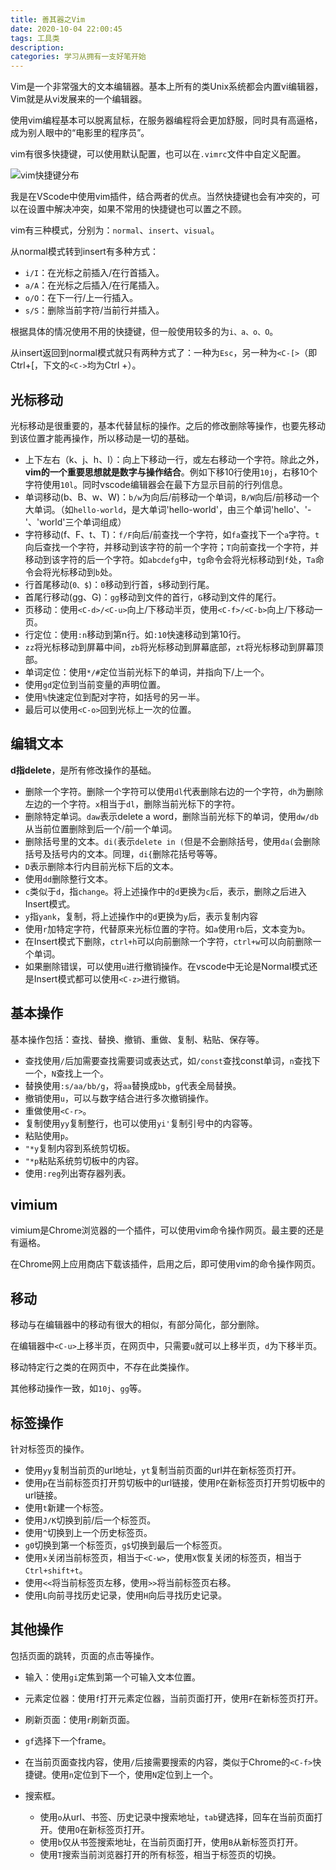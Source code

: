 ```yaml
---
title: 善其器之Vim
date: 2020-10-04 22:00:45
tags: 工具类
description:
categories: 学习从拥有一支好笔开始
---
```


Vim是一个非常强大的文本编辑器。基本上所有的类Unix系统都会内置vi编辑器，Vim就是从vi发展来的一个编辑器。

使用vim编程基本可以脱离鼠标，在服务器编程将会更加舒服，同时具有高逼格，成为别人眼中的“电影里的程序员”。

vim有很多快捷键，可以使用默认配置，也可以在`.vimrc`文件中自定义配置。

![vim快捷键分布](vim.jpg)

我是在VScode中使用vim插件，结合两者的优点。当然快捷键也会有冲突的，可以在设置中解决冲突，如果不常用的快捷键也可以置之不顾。

vim有三种模式，分别为：`normal`、`insert`、`visual`。

从normal模式转到insert有多种方式：

- `i/I`：在光标之前插入/在行首插入。
- `a/A`：在光标之后插入/在行尾插入。
- `o/O`：在下一行/上一行插入。
- `s/S`：删除当前字符/当前行并插入。

根据具体的情况使用不用的快捷键，但一般使用较多的为`i、a、o、O`。

从insert返回到normal模式就只有两种方式了：一种为`Esc`，另一种为`<C-[>`（即Ctrl+[，下文的`<C->`均为Ctrl +）。

## 光标移动

光标移动是很重要的，基本代替鼠标的操作。之后的修改删除等操作，也要先移动到该位置才能再操作，所以移动是一切的基础。

- 上下左右（k、j、h、l）：向上下移动一行，或左右移动一个字符。除此之外，**vim的一个重要思想就是数字与操作结合**。例如下移10行使用`10j`，右移10个字符使用`10l`。同时vscode编辑器会在最下方显示目前的行列信息。
- 单词移动(b、B、w、W)：`b/w`为向后/前移动一个单词，`B/W`向后/前移动一个大单词。（如`hello-world`，是大单词'hello-world'，由三个单词'hello'、'-'、'world'三个单词组成）
- 字符移动(f、F、t、T)：`f/F`向后/前查找一个字符，如`fa`查找下一个`a`字符。`t`向后查找一个字符，并移动到该字符的前一个字符；`T`向前查找一个字符，并移动到该字符的后一个字符。如`abcdefg`中，`tg`命令会将光标移动到`f`处，`Ta`命令会将光标移动到`b`处。
- 行首尾移动(`0、$`)：`0`移动到行首，`$`移动到行尾。
- 首尾行移动(gg、G)：`gg`移动到文件的首行，`G`移动到文件的尾行。
- 页移动：使用`<C-d>/<C-u>`向上/下移动半页，使用`<C-f>/<C-b>`向上/下移动一页。
- 行定位：使用`:n`移动到第n行。如`:10`快速移动到第10行。
- `zz`将光标移动到屏幕中间，`zb`将光标移动到屏幕底部，`zt`将光标移动到屏幕顶部。
- 单词定位：使用`*/#`定位当前光标下的单词，并指向下/上一个。
- 使用`gd`定位到当前变量的声明位置。
- 使用`%`快速定位到配对字符，如括号的另一半。
- 最后可以使用`<C-o>`回到光标上一次的位置。

## 编辑文本

**d指delete**，是所有修改操作的基础。

- 删除一个字符。删除一个字符可以使用`dl`代表删除右边的一个字符，`dh`为删除左边的一个字符。`x`相当于`dl`，删除当前光标下的字符。
- 删除特定单词。`daw`表示delete a word，删除当前光标下的单词，使用`dw/db`从当前位置删除到后一个/前一个单词。
- 删除括号里的文本。`di(`表示`delete in (`但是不会删除括号，使用`da(`会删除括号及括号内的文本。同理，`di{`删除花括号等等。
- `D`表示删除本行内目前光标下后的文本。
- 使用`dd`删除整行文本。
- `c`类似于`d`，指`change`。将上述操作中的`d`更换为`c`后，表示，删除之后进入Insert模式。
- `y`指`yank`，复制，将上述操作中的`d`更换为`y`后，表示复制内容
- 使用`r`加特定字符，代替原来光标位置的字符。如`a`使用`rb`后，文本变为`b`。
- 在Insert模式下删除，`ctrl+h`可以向前删除一个字符，`ctrl+w`可以向前删除一个单词。
- 如果删除错误，可以使用`u`进行撤销操作。在vscode中无论是Normal模式还是Insert模式都可以使用`<C-z>`进行撤销。

## 基本操作

基本操作包括：查找、替换、撤销、重做、复制、粘贴、保存等。

- 查找使用`/`后加需要查找需要词或表达式，如`/const`查找const单词，`n`查找下一个，`N`查找上一个。
- 替换使用`:s/aa/bb/g`，将`aa`替换成`bb`，`g`代表全局替换。
- 撤销使用`u`，可以与数字结合进行多次撤销操作。
- 重做使用`<C-r>`。
- 复制使用`yy`复制整行，也可以使用`yi'`复制引号中的内容等。
- 粘贴使用`p`。
- `"*y`复制内容到系统剪切板。
- `"*p`粘贴系统剪切板中的内容。
- 使用`:reg`列出寄存器列表。

## vimium

vimium是Chrome浏览器的一个插件，可以使用vim命令操作网页。最主要的还是有逼格。

在Chrome网上应用商店下载该插件，启用之后，即可使用vim的命令操作网页。

## 移动

移动与在编辑器中的移动有很大的相似，有部分简化，部分删除。

在编辑器中`<C-u>`上移半页，在网页中，只需要`u`就可以上移半页，`d`为下移半页。

移动特定行之类的在网页中，不存在此类操作。

其他移动操作一致，如`10j`、`gg`等。

## 标签操作

针对标签页的操作。

- 使用`yy`复制当前页的url地址，`yt`复制当前页面的url并在新标签页打开。
- 使用`p`在当前标签页打开剪切板中的url链接，使用`P`在新标签页打开剪切板中的url链接。
- 使用`t`新建一个标签。
- 使用`J/K`切换到前/后一个标签页。
- 使用`^`切换到上一个历史标签页。
- `g0`切换到第一个标签页，`g$`切换到最后一个标签页。
- 使用`x`关闭当前标签页，相当于`<C-w>`，使用`X`恢复关闭的标签页，相当于`Ctrl+shift+t`。
- 使用`<<`将当前标签页左移，使用`>>`将当前标签页右移。
- 使用`L`向前寻找历史记录，使用`H`向后寻找历史记录。

## 其他操作

包括页面的跳转，页面的点击等操作。

- 输入：使用`gi`定焦到第一个可输入文本位置。

- 元素定位器：使用`f`打开元素定位器，当前页面打开，使用`F`在新标签页打开。

- 刷新页面：使用`r`刷新页面。

- `gf`选择下一个frame。

- 在当前页面查找内容，使用`/`后接需要搜索的内容，类似于Chrome的`<C-f>`快捷键。使用`n`定位到下一个，使用`N`定位到上一个。

- 搜索框。

  - 使用`o`从url、书签、历史记录中搜索地址，`tab`键选择，回车在当前页面打开。使用`O`在新标签页打开。
  - 使用`b`仅从书签搜索地址，在当前页面打开，使用`B`从新标签页打开。
  - 使用`T`搜索当前浏览器打开的所有标签，相当于标签页的切换。

  

